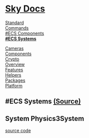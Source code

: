 <!--- This ECS Systems was auto-generated using "npx sky readme" --> 

# [Sky Docs](../README.md)

[Standard](..%2Fstandard%2FREADME.md)   
[Commands](..%2F%5Fcommands%2Fdocs%2FREADME.md)   
[#ECS Components](..%2F%23ecs-components%2FREADME.md)   
**[#ECS Systems](..%2F%23ecs-systems%2FREADME.md)**   
  
[Cameras](..%2Fcameras%2FREADME.md)   
[Components](..%2Fcomponents%2FREADME.md)   
[Crypto](..%2Fcrypto%2FREADME.md)   
[Overview](..%2Fdocs%2FREADME.md)   
[Features](..%2Ffeatures%2FREADME.md)   
[Helpers](..%2Fhelpers%2FREADME.md)   
[Packages](..%2Fpkgs%2FREADME.md)   
[Platform](..%2Fplatform%2FREADME.md)   

## #ECS Systems [(Source)](..%2F%23ecs-systems%2F)

## System Physics3System

[source code](Physics3System.ts)